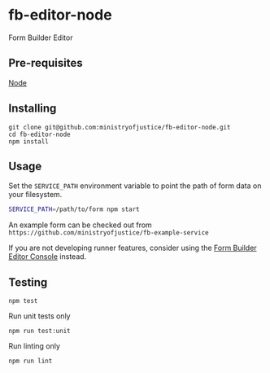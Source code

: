 # fb-editor-node

Form Builder Editor

## Pre-requisites

  [Node](https://nodejs.org)

## Installing

```
git clone git@github.com:ministryofjustice/fb-editor-node.git
cd fb-editor-node
npm install
```

## Usage

Set the `SERVICE_PATH` environment variable to point the path of form data on your filesystem.

```sh
SERVICE_PATH=/path/to/form npm start
```

An example form can be checked out from `https://github.com/ministryofjustice/fb-example-service`


If you are not developing runner features, consider using the [Form Builder Editor Console](https://github.com/ministryofjustice/fb-editor-console-electron) instead.


## Testing

```
npm test
```

Run unit tests only

```
npm run test:unit
```

Run linting only
```
npm run lint
```
